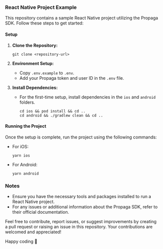 ### React Native Project Example

This repository contains a sample React Native project utilizing the Propaga SDK. Follow these steps to get started:

#### Setup

1. **Clone the Repository:** 
   ```
   git clone <repository-url>
   ```

2. **Environment Setup:**
   - Copy `.env.example` to `.env`.
   - Add your Propaga token and user ID in the `.env` file.

3. **Install Dependencies:**
   - For the first-time setup, install dependencies in the `ios` and `android` folders.
     ```
     cd ios && pod install && cd ..
     cd android && ./gradlew clean && cd ..
     ```

#### Running the Project

Once the setup is complete, run the project using the following commands:

- For iOS:
  ```
  yarn ios
  ```

- For Android:
  ```
  yarn android
  ```

### Notes
- Ensure you have the necessary tools and packages installed to run a React Native project.
- For any issues or additional information about the Propaga SDK, refer to their official documentation.

Feel free to contribute, report issues, or suggest improvements by creating a pull request or raising an issue in this repository. Your contributions are welcomed and appreciated!


Happy coding :rocket: 